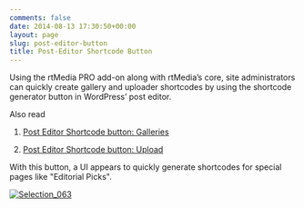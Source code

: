 ```yaml
---
comments: false
date: 2014-08-13 17:30:50+00:00
layout: page
slug: post-editor-button
title: Post-Editor Shortcode Button
---
```


Using the rtMedia PRO add-on along with rtMedia’s core, site administrators can quickly create gallery and uploader shortcodes by using the shortcode generator button in WordPress’ post editor.

Also read



	
  1. [Post Editor Shortcode button: Galleries](http://docs.rtcamp.com/rtmedia/addons/rtmedia-pro/features/post-editor--button/galleries/)

	
  2. [Post Editor Shortcode button: Upload](http://docs.rtcamp.com/rtmedia/addons/rtmedia-pro/features/post-editor-button/uploaders/)


With this button, a UI appears to quickly generate shortcodes for special pages like "Editorial Picks".

[![Selection_063](http://docs.rtcamp.com/wp-content/uploads/2014/08/Selection_063.png)](http://docs.rtcamp.com/wp-content/uploads/2014/08/Selection_063.png)
